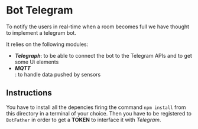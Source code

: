 # Bot Telegram
To notify the users in real-time when a room becomes full we have thought to implement a telegram bot.

It relies on the following modules:
<ul>
  <li><b><i>Telegraph</i></b>: to be able to connect the bot to the Telegram APIs and to get some Ui elements</li>
  <li><b><i>MQTT</i></b></li>: to handle data pushed by sensors
</ul>

## Instructions
You have to install all the depencies firing the command `npm install` from this directory in a terminal of your choice. Then you have to be registered to `BotFather` in order to get a **TOKEN** to interface it with _Telegram_.